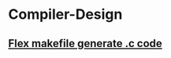 # Compiler-Design


## [Flex makefile generate .c code](https://www.cs.virginia.edu/~cr4bd/flex-manual/Makefiles-and-Flex.html)

